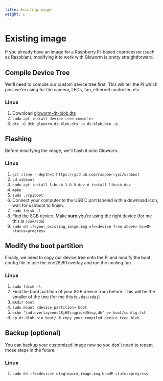 ```yaml
---
title: Existing image
weight: 1
---
```


# Existing image

If you already have an image for a Raspberry Pi-based coprocessor (such as Raspbian), modifying it to work with Gloworm is pretty straightforward.

## Compile Device Tree

We'll need to compile our custom device tree first. This will tell the Pi which pins we're using for the camera, LEDs, fan, ethernet controller, etc.

### Linux

1. Download [gloworm-dt-blob.dts](https://github.com/gloworm-vision/gloworm-pi-gen/blob/frcvision/stage1/00-boot-files/files/gloworm-dt-blob.dts)
2. `sudo apt install device-tree-compiler`
3. `dtc -O dtb gloworm-dt-blob.dts -o dt-blob.bin -q`

## Flashing

Before modifying the image, we'll flash it onto Gloworm.

### Linux

1. `git clone --depth=1 https://github.com/raspberrypi/usbboot`
2. `cd usbboot`
3. `sudo apt install libusb-1.0-0-dev # install libusb-dev`
4. `make`
5. `sudo ./rpiboot`
6. Connect your computer to the USB C port labeled with a download icon, wait for usbboot to finish.
7. `sudo fdisk -l`
8. Find the 8GB device. Make **sure** you're using the right device (for me this is `/dev/sda`)
9. `sudo dd if=your_existing_image.img of=<device from above> bs=4M status=progress`

## Modify the boot partition

Finally, we need to copy our device tree onto the Pi and modify the boot config file to use the enc28j60 overlay and run the cooling fan.

### Linux

1. `sudo fdisk -l`
2. Find the boot partition of your 8GB device from before. This will be the smaller of the two (for me this is `/dev/sda1`)
3. `mkdir boot`
4. `sudo mount <device partition> boot`
5. `echo "\ndtoverlay=enc28j60\ngpio=45=op,dh" >> boot/config.txt`
6. `cp dt-blob.bin boot/ # copy your compiled device tree blob`

## Backup (optional)

You can backup your customized image now so you don't need to repeat those steps in the future.

### Linux

1. `sudo dd if=<device> of=gloworm_image.img bs=4M status=progress`